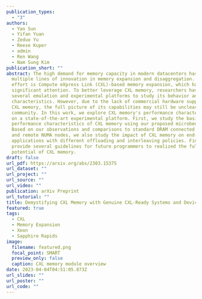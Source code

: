 ```yaml
---
publication_types:
  - "3"
authors:
  - Yan Sun
  - Yifan Yuan
  - Zeduo Yu
  - Reese Kuper
  - admin
  - Ren Wang
  - Nam Sung Kim
publication_short: ""
abstract: The high demand for memory capacity in modern datacenters has led to
  multiple lines of innovation in memory expansion and disaggregation. One such
  effort is Compute eXpress Link (CXL)-based memory expansion, which has gained
  significant attention. To better leverage CXL memory, researchers have built
  several emulation and experimental platforms to study its behavior and
  characteristics. However, due to the lack of commercial hardware supporting
  CXL memory, the full picture of its capabilities may still be unclear to the
  community. In this work, we explore CXL memory's performance characterization
  on a state-of-the-art experimental platform. First, we study the basic
  performance characteristics of CXL memory using our proposed microbenchmark.
  Based on our observations and comparisons to standard DRAM connected to local
  and remote NUMA nodes, we also study the impact of CXL memory on end-to-end
  applications with different offloading and interleaving policies. Finally, we
  provide several guidelines for future programmers to realized the full
  potential of CXL memory.
draft: false
url_pdf: https://arxiv.org/abs/2303.15375
url_dataset: ""
url_project: ""
url_source: ""
url_video: ""
publication: arXiv Preprint
url_tutorial: ""
title: Demystifying CXL Memory with Genuine CXL-Ready Systems and Devices
featured: true
tags:
  - CXL
  - Memory Expansion
  - Xeon
  - Sapphire Rapids
image:
  filename: featured.png
  focal_point: SMART
  preview_only: false
  caption: CXL memory module overview
date: 2023-04-04T04:51:05.873Z
url_slides: ""
url_poster: ""
url_code: ""
---
```

